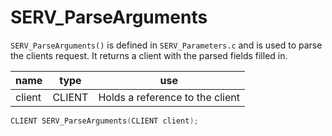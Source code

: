 # SERV_ParseArguments
`SERV_ParseArguments()` is defined in `SERV_Parameters.c` and is used to parse the clients request.
It returns a client with the parsed fields filled in.

| name | type | use |
|------|------|-----|
| client | CLIENT | Holds a reference to the client |

```c
CLIENT SERV_ParseArguments(CLIENT client);
```